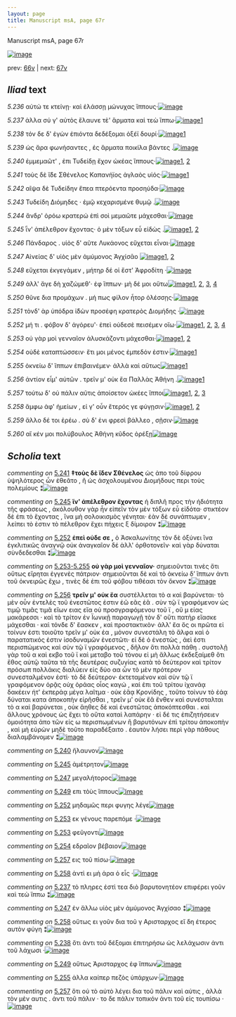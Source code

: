 ```yaml
---
layout: page
title: Manuscript msA, page 67r
---
```


Manuscript msA, page 67r

[![image](http://www.homermultitext.org/iipsrv?OBJ=IIP,1.0&FIF=/project/homer/pyramidal/deepzoom/hmt/vaimg/2017a/VA067RN_0068.tif&WID=100&CVT=JPEG)](http://www.homermultitext.org/ict2/?urn=urn:cite2:hmt:vaimg.2017a:VA067RN_0068)

prev:  [66v](../66v) | next:  [67v](../67v)

## *Iliad* text

*5.236* <a id="5.236"/> αὐτώ τε κτείνῃ· καὶ ἑλάσσῃ μώνυχας ἵππους·[![image](http://www.homermultitext.org/iipsrv?OBJ=IIP,1.0&FIF=/project/homer/pyramidal/deepzoom/hmt/vaimg/2017a/VA067RN_0068.tif&RGN=0.185,0.2194,0.414,0.0331&WID=1000&CVT=JPEG)](http://www.homermultitext.org/ict2/?urn=urn:cite2:hmt:vaimg.2017a:VA067RN_0068@0.185,0.2194,0.414,0.0331)

*5.237* <a id="5.237"/> ἀλλα σύ γ' αὐτὸς ἔλαυνε τὲ' ἅρματα καὶ τεὼ ἵππω·[![image](http://www.homermultitext.org/iipsrv?OBJ=IIP,1.0&FIF=/project/homer/pyramidal/deepzoom/hmt/vaimg/2017a/VA067RN_0068.tif&RGN=0.176,0.2397,0.421,0.0331&WID=1000&CVT=JPEG)](http://www.homermultitext.org/ict2/?urn=urn:cite2:hmt:vaimg.2017a:VA067RN_0068@0.176,0.2397,0.421,0.0331)[1](#msAim_5.6093)

*5.238* <a id="5.238"/> τόν δε δ' ἐγὼν ἐπιόντα δεδέξομαι ὀξέϊ δουρί·[![image](http://www.homermultitext.org/iipsrv?OBJ=IIP,1.0&FIF=/project/homer/pyramidal/deepzoom/hmt/vaimg/2017a/VA067RN_0068.tif&RGN=0.174,0.2585,0.383,0.0338&WID=1000&CVT=JPEG)](http://www.homermultitext.org/ict2/?urn=urn:cite2:hmt:vaimg.2017a:VA067RN_0068@0.174,0.2585,0.383,0.0338)[1](#msAint_5.6096)

*5.239* <a id="5.239"/> ὡς ἄρα φωνήσαντες , ἐς ἅρματα ποικίλα βάντες .[![image](http://www.homermultitext.org/iipsrv?OBJ=IIP,1.0&FIF=/project/homer/pyramidal/deepzoom/hmt/vaimg/2017a/VA067RN_0068.tif&RGN=0.178,0.278,0.413,0.0285&WID=1000&CVT=JPEG)](http://www.homermultitext.org/ict2/?urn=urn:cite2:hmt:vaimg.2017a:VA067RN_0068@0.178,0.278,0.413,0.0285)

*5.240* <a id="5.240"/> ἐμμεμαῶτ' , ἐπι Τυδείδῃ 					ἔχον ὠκέας ἵππους·[![image](http://www.homermultitext.org/iipsrv?OBJ=IIP,1.0&FIF=/project/homer/pyramidal/deepzoom/hmt/vaimg/2017a/VA067RN_0068.tif&RGN=0.177,0.2975,0.413,0.0285&WID=1000&CVT=JPEG)](http://www.homermultitext.org/ict2/?urn=urn:cite2:hmt:vaimg.2017a:VA067RN_0068@0.177,0.2975,0.413,0.0285)[1](#msAil_5.6102), [2](#msAil_5.6103)

*5.241* <a id="5.241"/> τοὺς δὲ ἴ̈δε Σθένελος 					 Καπανήϊος ἀγλαὸς υἱός·[![image](http://www.homermultitext.org/iipsrv?OBJ=IIP,1.0&FIF=/project/homer/pyramidal/deepzoom/hmt/vaimg/2017a/VA067RN_0068.tif&RGN=0.173,0.3156,0.413,0.0293&WID=1000&CVT=JPEG)](http://www.homermultitext.org/ict2/?urn=urn:cite2:hmt:vaimg.2017a:VA067RN_0068@0.173,0.3156,0.413,0.0293)[1](#msA_5.1070)

*5.242* <a id="5.242"/> αῖψα δὲ Τυδείδην ἔπεα 					πτερόεντα προσηύδα·[![image](http://www.homermultitext.org/iipsrv?OBJ=IIP,1.0&FIF=/project/homer/pyramidal/deepzoom/hmt/vaimg/2017a/VA067RN_0068.tif&RGN=0.175,0.3343,0.413,0.0293&WID=1000&CVT=JPEG)](http://www.homermultitext.org/ict2/?urn=urn:cite2:hmt:vaimg.2017a:VA067RN_0068@0.175,0.3343,0.413,0.0293)

*5.243* <a id="5.243"/> Τυδείδη Διόμηδες · ἐμῷ 					κεχαρισμένε θυμῷ .[![image](http://www.homermultitext.org/iipsrv?OBJ=IIP,1.0&FIF=/project/homer/pyramidal/deepzoom/hmt/vaimg/2017a/VA067RN_0068.tif&RGN=0.171,0.3539,0.413,0.0293&WID=1000&CVT=JPEG)](http://www.homermultitext.org/ict2/?urn=urn:cite2:hmt:vaimg.2017a:VA067RN_0068@0.171,0.3539,0.413,0.0293)

*5.244* <a id="5.244"/> ἄνδρ' ὁρόω κρατερώ ἐπὶ σοὶ μεμαῶτε μάχεσθαι·[![image](http://www.homermultitext.org/iipsrv?OBJ=IIP,1.0&FIF=/project/homer/pyramidal/deepzoom/hmt/vaimg/2017a/VA067RN_0068.tif&RGN=0.174,0.3727,0.413,0.0293&WID=1000&CVT=JPEG)](http://www.homermultitext.org/ict2/?urn=urn:cite2:hmt:vaimg.2017a:VA067RN_0068@0.174,0.3727,0.413,0.0293)

*5.245* <a id="5.245"/> ῗν' ἀπέλεθρον ἔχοντας· ὁ μὲν τόξων εὖ εἰδὼς .[![image](http://www.homermultitext.org/iipsrv?OBJ=IIP,1.0&FIF=/project/homer/pyramidal/deepzoom/hmt/vaimg/2017a/VA067RN_0068.tif&RGN=0.174,0.3922,0.413,0.0293&WID=1000&CVT=JPEG)](http://www.homermultitext.org/ict2/?urn=urn:cite2:hmt:vaimg.2017a:VA067RN_0068@0.174,0.3922,0.413,0.0293)[1](#msAil_5.6104), [2](#msA_5.1071)

*5.246* <a id="5.246"/> Πάνδαρος . υἱὸς δ' αῦτε 						 Λυκάονος εὔχεται εἶναι·[![image](http://www.homermultitext.org/iipsrv?OBJ=IIP,1.0&FIF=/project/homer/pyramidal/deepzoom/hmt/vaimg/2017a/VA067RN_0068.tif&RGN=0.174,0.4132,0.413,0.0293&WID=1000&CVT=JPEG)](http://www.homermultitext.org/ict2/?urn=urn:cite2:hmt:vaimg.2017a:VA067RN_0068@0.174,0.4132,0.413,0.0293)

*5.247* <a id="5.247"/> Αἰνείας δ' υἱὸς μὲν 					ἀμύμονος Ἀγχίσᾱο 				[![image](http://www.homermultitext.org/iipsrv?OBJ=IIP,1.0&FIF=/project/homer/pyramidal/deepzoom/hmt/vaimg/2017a/VA067RN_0068.tif&RGN=0.174,0.4335,0.343,0.0293&WID=1000&CVT=JPEG)](http://www.homermultitext.org/ict2/?urn=urn:cite2:hmt:vaimg.2017a:VA067RN_0068@0.174,0.4335,0.343,0.0293)[1](#msAil_5.6105), [2](#msAim_5.6094)

*5.248* <a id="5.248"/> εὔχεται ἐκγεγάμεν , μήτηρ δέ οἱ ἔστ' Ἀφροδίτη ·[![image](http://www.homermultitext.org/iipsrv?OBJ=IIP,1.0&FIF=/project/homer/pyramidal/deepzoom/hmt/vaimg/2017a/VA067RN_0068.tif&RGN=0.174,0.4493,0.418,0.0316&WID=1000&CVT=JPEG)](http://www.homermultitext.org/ict2/?urn=urn:cite2:hmt:vaimg.2017a:VA067RN_0068@0.174,0.4493,0.418,0.0316)

*5.249* <a id="5.249"/> ἀλλ' ἄγε δὴ χαζώμεθ'· ἐφ ἵππων· μὴ δέ μοι οὕτω[![image](http://www.homermultitext.org/iipsrv?OBJ=IIP,1.0&FIF=/project/homer/pyramidal/deepzoom/hmt/vaimg/2017a/VA067RN_0068.tif&RGN=0.174,0.4718,0.394,0.0316&WID=1000&CVT=JPEG)](http://www.homermultitext.org/ict2/?urn=urn:cite2:hmt:vaimg.2017a:VA067RN_0068@0.174,0.4718,0.394,0.0316)[1](#msAint_5.6097), [2](#msAil_5.6106), [3](#msA_5.1072), [4](#msA_5.1074)

*5.250* <a id="5.250"/> θῦνε δια προμάχων . μή πως φίλον ἦτορ ὀλέσσῃς·[![image](http://www.homermultitext.org/iipsrv?OBJ=IIP,1.0&FIF=/project/homer/pyramidal/deepzoom/hmt/vaimg/2017a/VA067RN_0068.tif&RGN=0.173,0.4914,0.448,0.0316&WID=1000&CVT=JPEG)](http://www.homermultitext.org/ict2/?urn=urn:cite2:hmt:vaimg.2017a:VA067RN_0068@0.173,0.4914,0.448,0.0316)

*5.251* <a id="5.251"/> τὸνδ' ὰρ ὑπόδρα ἰ̈δὼν προσέφη κρατερὸς Διομήδης ·[![image](http://www.homermultitext.org/iipsrv?OBJ=IIP,1.0&FIF=/project/homer/pyramidal/deepzoom/hmt/vaimg/2017a/VA067RN_0068.tif&RGN=0.174,0.5094,0.454,0.0316&WID=1000&CVT=JPEG)](http://www.homermultitext.org/ict2/?urn=urn:cite2:hmt:vaimg.2017a:VA067RN_0068@0.174,0.5094,0.454,0.0316)

*5.252* <a id="5.252"/> μή τι . φόβον δ' ἀγόρευ'· ἐπεὶ οὐδεσὲ πεισέμεν οἴω·[![image](http://www.homermultitext.org/iipsrv?OBJ=IIP,1.0&FIF=/project/homer/pyramidal/deepzoom/hmt/vaimg/2017a/VA067RN_0068.tif&RGN=0.173,0.5267,0.436,0.0316&WID=1000&CVT=JPEG)](http://www.homermultitext.org/ict2/?urn=urn:cite2:hmt:vaimg.2017a:VA067RN_0068@0.173,0.5267,0.436,0.0316)[1](#msAext_5.6101), [2](#msAint_5.6098), [3](#msA_5.1073), [4](#msAil_5.6107)

*5.253* <a id="5.253"/> οὐ γὰρ μοὶ γενναῖον ἀλυσκάζοντι μάχεσθαι·[![image](http://www.homermultitext.org/iipsrv?OBJ=IIP,1.0&FIF=/project/homer/pyramidal/deepzoom/hmt/vaimg/2017a/VA067RN_0068.tif&RGN=0.179,0.5477,0.388,0.0316&WID=1000&CVT=JPEG)](http://www.homermultitext.org/ict2/?urn=urn:cite2:hmt:vaimg.2017a:VA067RN_0068@0.179,0.5477,0.388,0.0316)[1](#msAil_5.6109), [2](#msAil_5.6108)

*5.254* <a id="5.254"/> οὐδὲ καταπτώσσειν· ἔτι μοι μένος ἐμπεδόν ἐστιν·[![image](http://www.homermultitext.org/iipsrv?OBJ=IIP,1.0&FIF=/project/homer/pyramidal/deepzoom/hmt/vaimg/2017a/VA067RN_0068.tif&RGN=0.175,0.5672,0.448,0.0316&WID=1000&CVT=JPEG)](http://www.homermultitext.org/ict2/?urn=urn:cite2:hmt:vaimg.2017a:VA067RN_0068@0.175,0.5672,0.448,0.0316)[1](#msAil_5.6110)

*5.255* <a id="5.255"/> ὀκνείω δ' ἵππων ἐπιβαινέμεν· ἀλλὰ καὶ αὕτως[![image](http://www.homermultitext.org/iipsrv?OBJ=IIP,1.0&FIF=/project/homer/pyramidal/deepzoom/hmt/vaimg/2017a/VA067RN_0068.tif&RGN=0.176,0.5868,0.434,0.0316&WID=1000&CVT=JPEG)](http://www.homermultitext.org/ict2/?urn=urn:cite2:hmt:vaimg.2017a:VA067RN_0068@0.176,0.5868,0.434,0.0316)[1](#msAint_5.6099)

*5.256* <a id="5.256"/> ἀντίον εἶμ' αὐτῶν . τρεῖν μ' οὐκ ἔα Παλλὰς Ἀθήνη .[![image](http://www.homermultitext.org/iipsrv?OBJ=IIP,1.0&FIF=/project/homer/pyramidal/deepzoom/hmt/vaimg/2017a/VA067RN_0068.tif&RGN=0.175,0.6033,0.451,0.0316&WID=1000&CVT=JPEG)](http://www.homermultitext.org/ict2/?urn=urn:cite2:hmt:vaimg.2017a:VA067RN_0068@0.175,0.6033,0.451,0.0316)[1](#msA_5.1076)

*5.257* <a id="5.257"/> τούτω δ' οὐ πάλιν αῦτις ἀποίσετον ὠκέες ἵπποι[![image](http://www.homermultitext.org/iipsrv?OBJ=IIP,1.0&FIF=/project/homer/pyramidal/deepzoom/hmt/vaimg/2017a/VA067RN_0068.tif&RGN=0.171,0.6243,0.418,0.0278&WID=1000&CVT=JPEG)](http://www.homermultitext.org/ict2/?urn=urn:cite2:hmt:vaimg.2017a:VA067RN_0068@0.171,0.6243,0.418,0.0278)[1](#msAint_5.6100), [2](#msAil_5.6111), [3](#msAil_5.6112)

*5.258* <a id="5.258"/> ἄμφω ἀφ' ἡμείων , εἰ γ' οὖν ἕτερός γε φύγῃσιν·[![image](http://www.homermultitext.org/iipsrv?OBJ=IIP,1.0&FIF=/project/homer/pyramidal/deepzoom/hmt/vaimg/2017a/VA067RN_0068.tif&RGN=0.177,0.6431,0.424,0.0316&WID=1000&CVT=JPEG)](http://www.homermultitext.org/ict2/?urn=urn:cite2:hmt:vaimg.2017a:VA067RN_0068@0.177,0.6431,0.424,0.0316)[1](#msAim_5.6095), [2](#msAil_5.6113)

*5.259* <a id="5.259"/> ἄλλο δέ τοι ἐρέω . σὺ δ' ἐνι φρεσὶ βάλλεο , σῇσιν·[![image](http://www.homermultitext.org/iipsrv?OBJ=IIP,1.0&FIF=/project/homer/pyramidal/deepzoom/hmt/vaimg/2017a/VA067RN_0068.tif&RGN=0.176,0.6619,0.424,0.0316&WID=1000&CVT=JPEG)](http://www.homermultitext.org/ict2/?urn=urn:cite2:hmt:vaimg.2017a:VA067RN_0068@0.176,0.6619,0.424,0.0316)

*5.260* <a id="5.260"/> αἴ κέν μοι πολύβουλος Ἀθήνη κῦδος ὀρέξῃ[![image](http://www.homermultitext.org/iipsrv?OBJ=IIP,1.0&FIF=/project/homer/pyramidal/deepzoom/hmt/vaimg/2017a/VA067RN_0068.tif&RGN=0.177,0.6822,0.404,0.0398&WID=1000&CVT=JPEG)](http://www.homermultitext.org/ict2/?urn=urn:cite2:hmt:vaimg.2017a:VA067RN_0068@0.177,0.6822,0.404,0.0398)

## *Scholia* text

*commenting on* [5.241](#5.241)  <a id="msA_5.1070"/> **‡τοὺς δὲ ἴδεν Σθένελος** ὡς ἀπο τοῦ δίφρου ὑψηλότερος ὦν ἐθεᾶτο , ἢ ὡς ἀσχολουμένου Διομήδους περι τοὺς πολεμίους ⁑[![image](http://www.homermultitext.org/iipsrv?OBJ=IIP,1.0&FIF=/project/homer/pyramidal/deepzoom/hmt/vaimg/2017a/VA067RN_0068.tif&RGN=0.16875461,0.10982019,0.63227708,0.03430152&WID=1000&CVT=JPEG)](http://www.homermultitext.org/ict2/?urn=urn:cite2:hmt:vaimg.2017a:VA067RN_0068@0.16875461,0.10982019,0.63227708,0.03430152)

*commenting on* [5.245](#5.245)  <a id="msA_5.1071"/> **ἵν' ἀπέλεθρον ἔχοντας** ἡ διπλῆ προς τὴν ἡδιότητα τῆς φράσεως , ἀκόλουθον γὰρ ἦν εἰπεῖν τὸν μὲν τόξων εὖ εἰδότα· στικτέον δὲ ἐπι τὸ ἔχοντας , ἵνα μὴ σολοικισμὸς γένηται· ἐὰν δὲ συνάπτωμεν , λείπει τὸ ἐστιν τὸ πέλεθρον ἔχει πήχεις ξ δίμοιρον ⁑[![image](http://www.homermultitext.org/iipsrv?OBJ=IIP,1.0&FIF=/project/homer/pyramidal/deepzoom/hmt/vaimg/2017a/VA067RN_0068.tif&RGN=0.16875461,0.12752420,0.63227708,0.04453665&WID=1000&CVT=JPEG)](http://www.homermultitext.org/ict2/?urn=urn:cite2:hmt:vaimg.2017a:VA067RN_0068@0.16875461,0.12752420,0.63227708,0.04453665)

*commenting on* [5.252](#5.252)  <a id="msA_5.1073"/> **ἐπεὶ οὐδε σε ,** ὁ Ἀσκαλωνίτης τὸν δὲ ὀξύνει ἵνα ἐγκλιτικῶς ἀναγνῷ οὐκ ἀναγκαῖον δέ ἀλλ' ὀρθοτονεῖν· καὶ γὰρ δύναται σὺνδεδεσθαι ⁑[![image](http://www.homermultitext.org/iipsrv?OBJ=IIP,1.0&FIF=/project/homer/pyramidal/deepzoom/hmt/vaimg/2017a/VA067RN_0068.tif&RGN=0.28150332,0.17538036,0.51952837,0.04287690&WID=1000&CVT=JPEG)](http://www.homermultitext.org/ict2/?urn=urn:cite2:hmt:vaimg.2017a:VA067RN_0068@0.28150332,0.17538036,0.51952837,0.04287690)

*commenting on* [5.253-5.255](#5.253-5.255)  <a id="msA_5.1075"/> **οὐ γὰρ μοὶ γενναῖον·** σημειοῦνται τινὲς ὅτι οὕτως εἴρηται ἐγγενὲς πάτριον· σημειοῦνται δὲ καὶ τὸ ὀκνείω δ’ ἵππων ἀντι τοῦ ὀκνειρῶς ἔχω , τινὲς δὲ ἐπι τοῦ φόβου τιθέασι τὸν ὄκνον ⁑[![image](http://www.homermultitext.org/iipsrv?OBJ=IIP,1.0&FIF=/project/homer/pyramidal/deepzoom/hmt/vaimg/2017a/VA067RN_0068.tif&RGN=0.62453943,0.51479945,0.20044215,0.07468880&WID=1000&CVT=JPEG)](http://www.homermultitext.org/ict2/?urn=urn:cite2:hmt:vaimg.2017a:VA067RN_0068@0.62453943,0.51479945,0.20044215,0.07468880)

*commenting on* [5.256](#5.256)  <a id="msA_5.1076"/> **τρεῖν μ' οὐκ ἕα** συστέλλεται τὸ α καὶ βαρύνεται· τὸ μὲν οὖν ἐντελὲς τοῦ ἐνεστῶτος ἐστιν ἐῶ εᾶς ἑᾶ . σὺν τῷ ϊ γραφόμενον ὡς τιμῷ τιμᾶς τιμᾶ εἴων ειας εἴα οὐ προσγραφόμενου τοῦ ϊ , οὔ μ είας μακάρεσσι · καὶ τὸ τρίτον ἐν Ϊωνικῇ παραγωγῇ τὸν δ' οὔτι πατὴρ εἴασκε μάχεσθαι · καὶ τόνδε δ' ἔασκεν , καὶ προστακτικὸν· ἀλλ' ἔα ὅς οι πρῶτα εἰ τοίνυν ἐστι τοιοῦτο τρεῖν μ' οὐκ έα , μόνον συνεστάλη τὸ ἄλφα καὶ ὁ παρατατικός ἐστιν ἰσοδυναμῶν ἐνεστῶτι· εἰ δὲ ὁ ἐνεστὼς , ἀεὶ ἐστι περισπώμενος καὶ σὺν τῷ ϊ γραφόμενος , δῆλον ὅτι πολλὰ πάθη . συστολῇ γὰρ τοῦ α καὶ εκβο τοῦ ϊ καὶ μεταβο τοῦ τόνου εἰ μὴ ἄλλως ἐκδεξαίμεθ ὅτι ἔθος αὐτῷ ταῦτα τὰ τῆς δευτέρας συζυγίας κατὰ τὸ δεύτερον καὶ τρίτον πρόσωπ πολλάκις διαλύειν εἰς δύο αα ὧν τὸ μὲν πρότερον συνεσταλμένον ἐστὶ· τὸ δὲ δεύτερον· ἐκτεταμένον καὶ σὺν τῷ ϊ γραφόμενον ὁρᾷς οὐχ ὁράας οἶος καγώ , καὶ ἐπι τοῦ τρίτου ἰχανάᾳ δακέειν ήτ' ἐκπεράᾳ μέγα λαῖτμα · οὐκ ἐἄᾳ Κρονίδης , τοῦτο τοίνυν τὸ ἐάᾳ δύναται κατα ἀποκοπὴν εἰρῆσθαι , τρεῖν μ' οὐκ ἔᾰ ἔνθεν καὶ συνέσταλται τὸ α καὶ βαρύνεται , οὐκ ἄηθες δὲ καὶ ἐνεστῶτας ἀποκόπτεσθαι . καὶ ἄλλους χρόνους ὡς ἔχει τὸ οὔτα καταὶ λαπάρην · εἰ δέ τις ἐπιζητήσειεν ὁμοιότητα ἀπο τῶν εἰς ω περισπωμένων ἢ βαρυτόνων ἐπὶ τρίτου ἀποκοπὴν , καὶ μὴ εὑρὼν μηδὲ τοῦτο παραδέξαιτο . ἑαυτὸν λήσει περὶ γὰρ πάθους διαλαμβάνομεν ⁑[![image](http://www.homermultitext.org/iipsrv?OBJ=IIP,1.0&FIF=/project/homer/pyramidal/deepzoom/hmt/vaimg/2017a/VA067RN_0068.tif&RGN=0.16728077,0.58699862,0.63633014,0.26002766&WID=1000&CVT=JPEG)](http://www.homermultitext.org/ict2/?urn=urn:cite2:hmt:vaimg.2017a:VA067RN_0068@0.16728077,0.58699862,0.63633014,0.26002766)

*commenting on* [5.240](#5.240)  <a id="msAil_5.6103.comment"/> ἤλαυνον[![image](http://www.homermultitext.org/iipsrv?OBJ=IIP,1.0&FIF=/project/homer/pyramidal/deepzoom/hmt/vaimg/2017a/VA067RN_0068.tif&RGN=0.43109801,0.29764869,0.03316139,0.01217151&WID=1000&CVT=JPEG)](http://www.homermultitext.org/ict2/?urn=urn:cite2:hmt:vaimg.2017a:VA067RN_0068@0.43109801,0.29764869,0.03316139,0.01217151)

*commenting on* [5.245](#5.245)  <a id="msAil_5.6104.comment"/> ἀμέτρητον[![image](http://www.homermultitext.org/iipsrv?OBJ=IIP,1.0&FIF=/project/homer/pyramidal/deepzoom/hmt/vaimg/2017a/VA067RN_0068.tif&RGN=0.25902727,0.39114799,0.04347826,0.01493776&WID=1000&CVT=JPEG)](http://www.homermultitext.org/ict2/?urn=urn:cite2:hmt:vaimg.2017a:VA067RN_0068@0.25902727,0.39114799,0.04347826,0.01493776)

*commenting on* [5.247](#5.247)  <a id="msAil_5.6105.comment"/> μεγαλήτορος[![image](http://www.homermultitext.org/iipsrv?OBJ=IIP,1.0&FIF=/project/homer/pyramidal/deepzoom/hmt/vaimg/2017a/VA067RN_0068.tif&RGN=0.31061164,0.43291840,0.03942520,0.01327801&WID=1000&CVT=JPEG)](http://www.homermultitext.org/ict2/?urn=urn:cite2:hmt:vaimg.2017a:VA067RN_0068@0.31061164,0.43291840,0.03942520,0.01327801)

*commenting on* [5.249](#5.249)  <a id="msAil_5.6106.comment"/> επι τὸὺς ἵππους[![image](http://www.homermultitext.org/iipsrv?OBJ=IIP,1.0&FIF=/project/homer/pyramidal/deepzoom/hmt/vaimg/2017a/VA067RN_0068.tif&RGN=0.37730287,0.46998617,0.05268976,0.01051176&WID=1000&CVT=JPEG)](http://www.homermultitext.org/ict2/?urn=urn:cite2:hmt:vaimg.2017a:VA067RN_0068@0.37730287,0.46998617,0.05268976,0.01051176)

*commenting on* [5.252](#5.252)  <a id="msAil_5.6107.comment"/> μηδαμῶς περι φυγης λέγε[![image](http://www.homermultitext.org/iipsrv?OBJ=IIP,1.0&FIF=/project/homer/pyramidal/deepzoom/hmt/vaimg/2017a/VA067RN_0068.tif&RGN=0.21628592,0.52531120,0.08253500,0.01410788&WID=1000&CVT=JPEG)](http://www.homermultitext.org/ict2/?urn=urn:cite2:hmt:vaimg.2017a:VA067RN_0068@0.21628592,0.52531120,0.08253500,0.01410788)

*commenting on* [5.253](#5.253)  <a id="msAil_5.6108.comment"/> εκ γένους παρεπόμε ·[![image](http://www.homermultitext.org/iipsrv?OBJ=IIP,1.0&FIF=/project/homer/pyramidal/deepzoom/hmt/vaimg/2017a/VA067RN_0068.tif&RGN=0.27339720,0.54550484,0.07774503,0.01327801&WID=1000&CVT=JPEG)](http://www.homermultitext.org/ict2/?urn=urn:cite2:hmt:vaimg.2017a:VA067RN_0068@0.27339720,0.54550484,0.07774503,0.01327801)

*commenting on* [5.253](#5.253)  <a id="msAil_5.6109.comment"/> φεῦγοντι[![image](http://www.homermultitext.org/iipsrv?OBJ=IIP,1.0&FIF=/project/homer/pyramidal/deepzoom/hmt/vaimg/2017a/VA067RN_0068.tif&RGN=0.41709654,0.54771784,0.03905674,0.01244813&WID=1000&CVT=JPEG)](http://www.homermultitext.org/ict2/?urn=urn:cite2:hmt:vaimg.2017a:VA067RN_0068@0.41709654,0.54771784,0.03905674,0.01244813)

*commenting on* [5.254](#5.254)  <a id="msAil_5.6110.comment"/> εδραῖον βέβαιον[![image](http://www.homermultitext.org/iipsrv?OBJ=IIP,1.0&FIF=/project/homer/pyramidal/deepzoom/hmt/vaimg/2017a/VA067RN_0068.tif&RGN=0.51584377,0.56542185,0.06042741,0.01576763&WID=1000&CVT=JPEG)](http://www.homermultitext.org/ict2/?urn=urn:cite2:hmt:vaimg.2017a:VA067RN_0068@0.51584377,0.56542185,0.06042741,0.01576763)

*commenting on* [5.257](#5.257)  <a id="msAil_5.6111.comment"/> εις τοῦ πίσω·[![image](http://www.homermultitext.org/iipsrv?OBJ=IIP,1.0&FIF=/project/homer/pyramidal/deepzoom/hmt/vaimg/2017a/VA067RN_0068.tif&RGN=0.27487104,0.62406639,0.05047900,0.01217151&WID=1000&CVT=JPEG)](http://www.homermultitext.org/ict2/?urn=urn:cite2:hmt:vaimg.2017a:VA067RN_0068@0.27487104,0.62406639,0.05047900,0.01217151)

*commenting on* [5.258](#5.258)  <a id="msAil_5.6113.comment"/> ἀντὶ ει μὴ άρα ὁ εἷς ·[![image](http://www.homermultitext.org/iipsrv?OBJ=IIP,1.0&FIF=/project/homer/pyramidal/deepzoom/hmt/vaimg/2017a/VA067RN_0068.tif&RGN=0.39683125,0.64204703,0.07700811,0.01438451&WID=1000&CVT=JPEG)](http://www.homermultitext.org/ict2/?urn=urn:cite2:hmt:vaimg.2017a:VA067RN_0068@0.39683125,0.64204703,0.07700811,0.01438451)

*commenting on* [5.237](#5.237)  <a id="msAim_5.6093.comment"/> τὸ πληρες ἐστὶ τεα διὸ βαρυτονητέον επιφέρει γοῦν καὶ τεὼ ἵππω ⁑[![image](http://www.homermultitext.org/iipsrv?OBJ=IIP,1.0&FIF=/project/homer/pyramidal/deepzoom/hmt/vaimg/2017a/VA067RN_0068.tif&RGN=0.59064112,0.24591978,0.09027266,0.04730290&WID=1000&CVT=JPEG)](http://www.homermultitext.org/ict2/?urn=urn:cite2:hmt:vaimg.2017a:VA067RN_0068@0.59064112,0.24591978,0.09027266,0.04730290)

*commenting on* [5.247](#5.247)  <a id="msAim_5.6094.comment"/> ἐν ἄλλω υἱὸς μὲν ἀμύμονος Ἀγχίσαο ⁑[![image](http://www.homermultitext.org/iipsrv?OBJ=IIP,1.0&FIF=/project/homer/pyramidal/deepzoom/hmt/vaimg/2017a/VA067RN_0068.tif&RGN=0.57737657,0.41051176,0.06742815,0.04730290&WID=1000&CVT=JPEG)](http://www.homermultitext.org/ict2/?urn=urn:cite2:hmt:vaimg.2017a:VA067RN_0068@0.57737657,0.41051176,0.06742815,0.04730290)

*commenting on* [5.258](#5.258)  <a id="msAim_5.6095.comment"/> οὕτως ει γοῦν δια τοῦ γ Αρισταρχος εἴ δη έτερος αυτὸν φύγη ⁑[![image](http://www.homermultitext.org/iipsrv?OBJ=IIP,1.0&FIF=/project/homer/pyramidal/deepzoom/hmt/vaimg/2017a/VA067RN_0068.tif&RGN=0.58327192,0.68105118,0.03647752,0.03430152&WID=1000&CVT=JPEG)](http://www.homermultitext.org/ict2/?urn=urn:cite2:hmt:vaimg.2017a:VA067RN_0068@0.58327192,0.68105118,0.03647752,0.03430152)

*commenting on* [5.238](#5.238)  <a id="msAint_5.6096.comment"/> ὅτι ἀντι τοῦ δέξομαι ἐπιτηρήσω ὡς λελάχωσιν ἀντι τοῦ λάχωσι ·[![image](http://www.homermultitext.org/iipsrv?OBJ=IIP,1.0&FIF=/project/homer/pyramidal/deepzoom/hmt/vaimg/2017a/VA067RN_0068.tif&RGN=0.11532793,0.26417704,0.05600590,0.03457815&WID=1000&CVT=JPEG)](http://www.homermultitext.org/ict2/?urn=urn:cite2:hmt:vaimg.2017a:VA067RN_0068@0.11532793,0.26417704,0.05600590,0.03457815)

*commenting on* [5.249](#5.249)  <a id="msAint_5.6097.comment"/> οὕτως Ἀρισταρχος ἐφ ἵππων[![image](http://www.homermultitext.org/iipsrv?OBJ=IIP,1.0&FIF=/project/homer/pyramidal/deepzoom/hmt/vaimg/2017a/VA067RN_0068.tif&RGN=0.12085483,0.47966805,0.03647752,0.02074689&WID=1000&CVT=JPEG)](http://www.homermultitext.org/ict2/?urn=urn:cite2:hmt:vaimg.2017a:VA067RN_0068@0.12085483,0.47966805,0.03647752,0.02074689)

*commenting on* [5.255](#5.255)  <a id="msAint_5.6099.comment"/> ἀλλα καίπερ πεζὸς ὑπάρχων·[![image](http://www.homermultitext.org/iipsrv?OBJ=IIP,1.0&FIF=/project/homer/pyramidal/deepzoom/hmt/vaimg/2017a/VA067RN_0068.tif&RGN=0.10943257,0.59280775,0.05637436,0.01936376&WID=1000&CVT=JPEG)](http://www.homermultitext.org/ict2/?urn=urn:cite2:hmt:vaimg.2017a:VA067RN_0068@0.10943257,0.59280775,0.05637436,0.01936376)

*commenting on* [5.257](#5.257)  <a id="msAint_5.6100.comment"/> ὅτι οὐ τὸ αὐτὸ λέγει δια τοῦ πάλιν καὶ αὐτις , ἀλλὰ τὸν μὲν αυτις . ἀντι τοῦ πάλιν · το δε πάλιν τοπικόν ἀντι τοῦ εἰς τουπίσω ·[![image](http://www.homermultitext.org/iipsrv?OBJ=IIP,1.0&FIF=/project/homer/pyramidal/deepzoom/hmt/vaimg/2017a/VA067RN_0068.tif&RGN=0.07737657,0.63319502,0.07074429,0.07385892&WID=1000&CVT=JPEG)](http://www.homermultitext.org/ict2/?urn=urn:cite2:hmt:vaimg.2017a:VA067RN_0068@0.07737657,0.63319502,0.07074429,0.07385892)